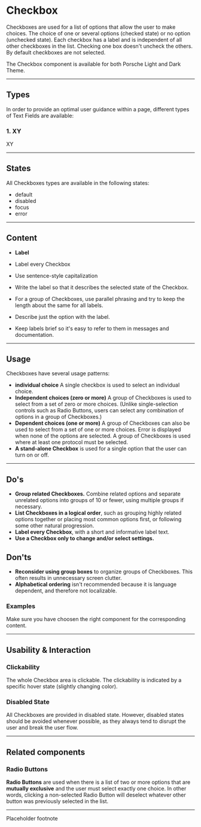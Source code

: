 # Checkbox

Checkboxes are used for a list of options that allow the user to make choices. The choice of one or several options (checked state) or no option (unchecked state). Each checkbox has a label and is independent of all other checkboxes in the list. Checking one box doesn't uncheck the others. By default checkboxes are not selected.

The Checkbox component is available for both Porsche Light and Dark Theme. 

---

## Types
In order to provide an optimal user guidance within a page, different types of Text Fields are
available:

### 1. XY
XY

---

## States
 
All Checkboxes types are available in the following states:
 
* default 
* disabled 
* focus
* error 

---

## Content

- **Label**

- Label every Checkbox
- Use sentence-style capitalization
- Write the label so that it describes the selected state of the Checkbox.
- For a group of Checkboxes, use parallel phrasing and try to keep the length about the same for all labels.
- Describe just the option with the label. 
- Keep labels brief so it's easy to refer to them in messages and documentation.

---

## Usage

Checkboxes have several usage patterns:

- **individual choice** A single checkbox is used to select an individual choice.
- **Independent choices (zero or more)** A group of Checkboxes is used to select from a set of zero or more choices. (Unlike single-selection controls such as Radio Buttons, users can select any combination of options in a group of Checkboxes.)
- **Dependent choices (one or more)** A group of Checkboxes can also be used to select from a set of one or more choices.  Error is displayed when none of the options are selected. A group of Checkboxes is used where at least one protocol must be selected. 
- **A stand-alone Checkbox** is used for a single option that the user can turn on or off.

---

## Do's

- **Group related Checkboxes.** Combine related options and separate unrelated options into groups of 10 or fewer, using multiple groups if necessary.
- **List Checkboxes in a logical order**, such as grouping highly related options together or placing most common options first, or following some other natural progression.
- **Label every Checkbox**, with a short and informative label text.
- **Use a Checkbox only to change and/or select settings.**

## Don'ts

- **Reconsider using group boxes** to organize groups of Checkboxes. This often results in unnecessary screen clutter.
- **Alphabetical ordering** isn't recommended because it is language dependent, and therefore not localizable.

### Examples

Make sure you have choosen the right component for the corresponding content. 

---

## Usability & Interaction

### Clickability

The whole Checkbox area is clickable. The clickability is indicated by a specific hover state (slightly changing color).

### Disabled State

All Checkboxes are provided in disabled state. However, disabled states should be avoided whenever possible, as they always tend to disrupt the user and break the user flow. 

---

## Related components 

### Radio Buttons

**Radio Buttons** are used when there is a list of two or more options that are **mutually exclusive** and the user must select exactly one choice. In other words, clicking a non-selected Radio Button will deselect whatever other button was previously selected in the list.

---

<p-text variant="small">Placeholder footnote</p-text>

